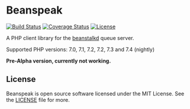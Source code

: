 # Beanspeak

[![Build Status][:badge-travis:]][:build-travis:]
[![Coverage Status][:badge-codecov:]][:build-codecov:]
[![License][:badge-license:]][:ext-license:]

A PHP client library for the [beanstalkd][:beanstalkd:] queue server.

Supported PHP versions: 7.0, 7.1, 7.2, 7.2, 7.3 and 7.4 (nightly) 

**Pre-Alpha version, currently not working.**

## License

Beanspeak is open source software licensed under the MIT License.
See the [LICENSE][:ext-license:] file for more.

[:beanstalkd:]: https://beanstalkd.github.io
[:badge-travis:]: https://travis-ci.com/sergeyklay/beanspeak.svg?branch=master
[:badge-codecov:]: https://codecov.io/gh/sergeyklay/beanspeak/branch/master/graph/badge.svg
[:badge-license:]: https://img.shields.io/badge/license-MIT-brightgreen.svg
[:build-travis:]: https://travis-ci.com/sergeyklay/beanspeak
[:build-codecov:]: https://codecov.io/gh/sergeyklay/beanspeak
[:ext-license:]: https://github.com/sergeyklay/beanspeak/blob/master/LICENSE
